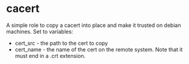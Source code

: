 # cacert

A simple role to copy a cacert into place and make it trusted on debian machines.
Set to variables:

- cert_src - the path to the cert to copy
- cert_name - the name of the cert on the remote system. Note that it must end in a .crt extension.
